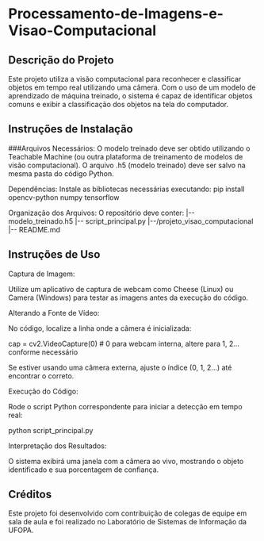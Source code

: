 # Processamento-de-Imagens-e-Visao-Computacional

## Descrição do Projeto
Este projeto utiliza a visão computacional para reconhecer e classificar objetos em tempo real utilizando uma câmera. Com o uso de um modelo de aprendizado de máquina treinado, o sistema é capaz de identificar objetos comuns e exibir a classificação dos objetos na tela do computador.

## Instruções de Instalação

###Arquivos Necessários:
O modelo treinado deve ser obtido utilizando o Teachable Machine (ou outra plataforma de treinamento de modelos de visão computacional).
O arquivo .h5 (modelo treinado) deve ser salvo na mesma pasta do código Python.

Dependências:
Instale as bibliotecas necessárias executando: pip install opencv-python numpy tensorflow

Organização dos Arquivos:
O repositório deve conter:
  |-- modelo_treinado.h5
  |-- script_principal.py
  |--/projeto_visao_computacional
  |-- README.md

## Instruções de Uso

Captura de Imagem:

Utilize um aplicativo de captura de webcam como Cheese (Linux) ou Camera (Windows) para testar as imagens antes da execução do código.

Alterando a Fonte de Vídeo:

No código, localize a linha onde a câmera é inicializada:

cap = cv2.VideoCapture(0)  # 0 para webcam interna, altere para 1, 2... conforme necessário

Se estiver usando uma câmera externa, ajuste o índice (0, 1, 2...) até encontrar o correto.

Execução do Código:

Rode o script Python correspondente para iniciar a detecção em tempo real:

python script_principal.py

Interpretação dos Resultados:

O sistema exibirá uma janela com a câmera ao vivo, mostrando o objeto identificado e sua porcentagem de confiança.

## Créditos

Este projeto foi desenvolvido com contribuição de colegas de equipe em sala de aula  e foi realizado no Laboratório de Sistemas de Informação da UFOPA.
